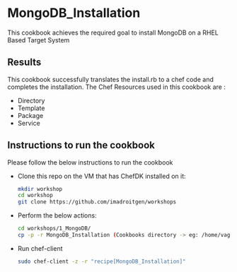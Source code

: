 # MongoDB_Installation
This cookbook achieves the required goal to install MongoDB on a RHEL Based Target System

## Results
This cookbook successfully translates the install.rb to a chef code and completes the installation.
The Chef Resources used in this cookbook are :
* Directory
* Template
* Package
* Service

## Instructions to run the cookbook

Please follow the below instructions to run the cookbook

* Clone this repo on the VM that has ChefDK installed on it:
    ``` bash
    mkdir workshop
    cd workshop
    git clone https://github.com/imadroitgen/workshops
    ```
* Perform the below actions:
    ``` bash
    cd workshops/1_MongoDB/
    cp -p -r MongoDB_Installation (Cookbooks directory -> eg: /home/vagrant/cookbooks/)
    ```
* Run chef-client 
    ``` bash
    sudo chef-client -z -r "recipe[MongoDB_Installation]"
    ```
